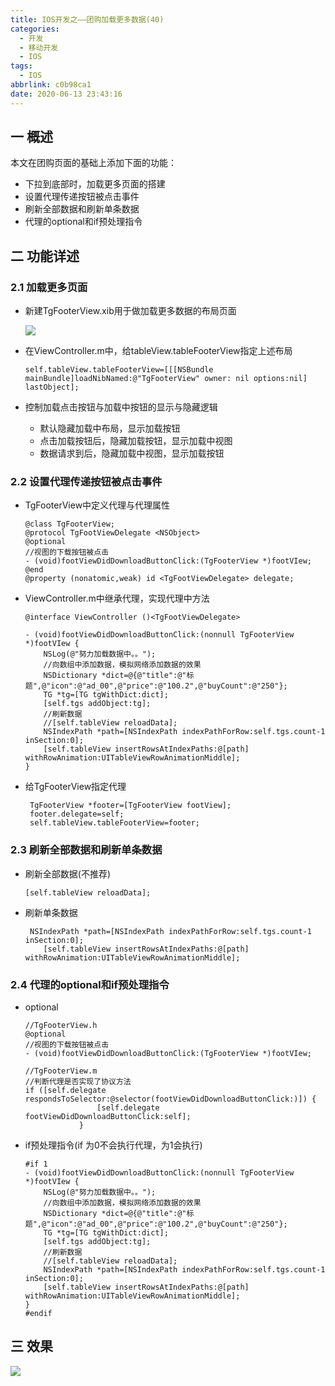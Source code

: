 ```yaml
---
title: IOS开发之——团购加载更多数据(40)
categories:
  - 开发
  - 移动开发
  - IOS
tags:
  - IOS
abbrlink: c0b98ca1
date: 2020-06-13 23:43:16
---
```

## 一 概述

本文在团购页面的基础上添加下面的功能：

* 下拉到底部时，加载更多页面的搭建
* 设置代理传递按钮被点击事件
* 刷新全部数据和刷新单条数据
* 代理的optional和if预处理指令

<!--more-->

## 二 功能详述

### 2.1 加载更多页面

* 新建TgFooterView.xib用于做加载更多数据的布局页面

  ![][1]
  
* 在ViewController.m中，给tableView.tableFooterView指定上述布局

  ```
  self.tableView.tableFooterView=[[[NSBundle mainBundle]loadNibNamed:@"TgFooterView" owner: nil options:nil] lastObject];
  ```

* 控制加载点击按钮与加载中按钮的显示与隐藏逻辑

  - 默认隐藏加载中布局，显示加载按钮
  - 点击加载按钮后，隐藏加载按钮，显示加载中视图
  - 数据请求到后，隐藏加载中视图，显示加载按钮

### 2.2 设置代理传递按钮被点击事件

* TgFooterView中定义代理与代理属性

  ```
  @class TgFooterView;
  @protocol TgFootViewDelegate <NSObject>
  @optional
  //视图的下载按钮被点击
  - (void)footViewDidDownloadButtonClick:(TgFooterView *)footVIew;
  @end
  @property (nonatomic,weak) id <TgFootViewDelegate> delegate;
  ```

* ViewController.m中继承代理，实现代理中方法

  ```
  @interface ViewController ()<TgFootViewDelegate>
  
  - (void)footViewDidDownloadButtonClick:(nonnull TgFooterView *)footVIew {
      NSLog(@"努力加载数据中。。");
      //向数组中添加数据，模拟网络添加数据的效果
      NSDictionary *dict=@{@"title":@"标题",@"icon":@"ad_00",@"price":@"100.2",@"buyCount":@"250"};
      TG *tg=[TG tgWithDict:dict];
      [self.tgs addObject:tg];
      //刷新数据
      //[self.tableView reloadData];
      NSIndexPath *path=[NSIndexPath indexPathForRow:self.tgs.count-1 inSection:0];
      [self.tableView insertRowsAtIndexPaths:@[path] withRowAnimation:UITableViewRowAnimationMiddle];
  }
  ```

* 给TgFooterView指定代理

  ```
   TgFooterView *footer=[TgFooterView footView];
   footer.delegate=self;
   self.tableView.tableFooterView=footer;
  ```

### 2.3 刷新全部数据和刷新单条数据

* 刷新全部数据(不推荐)

  ```
  [self.tableView reloadData];
  ```

* 刷新单条数据

  ```
   NSIndexPath *path=[NSIndexPath indexPathForRow:self.tgs.count-1 inSection:0];
      [self.tableView insertRowsAtIndexPaths:@[path] withRowAnimation:UITableViewRowAnimationMiddle];
  ```

### 2.4 代理的optional和if预处理指令

* optional

  ```
  //TgFooterView.h
  @optional
  //视图的下载按钮被点击
  - (void)footViewDidDownloadButtonClick:(TgFooterView *)footVIew;
  
  //TgFooterView.m
  //判断代理是否实现了协议方法
  if ([self.delegate respondsToSelector:@selector(footViewDidDownloadButtonClick:)]) {
                  [self.delegate footViewDidDownloadButtonClick:self];
              }
  ```

* if预处理指令(if 为0不会执行代理，为1会执行)

  ```
  #if 1
  - (void)footViewDidDownloadButtonClick:(nonnull TgFooterView *)footVIew {
      NSLog(@"努力加载数据中。。");
      //向数组中添加数据，模拟网络添加数据的效果
      NSDictionary *dict=@{@"title":@"标题",@"icon":@"ad_00",@"price":@"100.2",@"buyCount":@"250"};
      TG *tg=[TG tgWithDict:dict];
      [self.tgs addObject:tg];
      //刷新数据
      //[self.tableView reloadData];
      NSIndexPath *path=[NSIndexPath indexPathForRow:self.tgs.count-1 inSection:0];
      [self.tableView insertRowsAtIndexPaths:@[path] withRowAnimation:UITableViewRowAnimationMiddle];
  }
  #endif
  ```

## 三 效果
![][2]



[1]:https://raw.githubusercontent.com/PGzxc/images/master/2020/icon-tuangou-tgfooterview.png
[2]:https://raw.githubusercontent.com/PGzxc/images/master/2020/ios-tuangou-loadmore.gif

